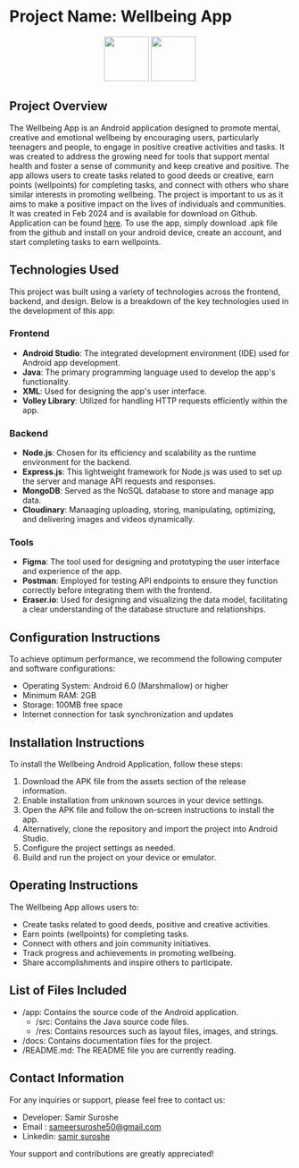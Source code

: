 

# Project Name: Wellbeing App <br>
<div align="center">
  <img src="https://github.com/samirsuroshe18/WellBeing-app---Android-studio/assets/130245723/57dd9a45-2b6b-436b-8ea3-31ee6f6e9554" width="80" height="80" >
  <a href="https://github.com/samirsuroshe18/WellBeing-app---Android-studio/releases/latest/">
<img src="https://github.com/samirsuroshe18/WellBeing-app---Android-studio/assets/130245723/f2d2622b-2fd1-4576-af9e-68ec0e56c79e" height="80">
</a>
</div>

## Project Overview
The Wellbeing App is an Android application designed to promote mental, creative and emotional wellbeing by encouraging users, particularly teenagers and people, to engage in positive creative activities and tasks. It was created to address the growing need for tools that support mental health and foster a sense of community and keep creative and positive. The app allows users to create tasks related to good deeds or creative, earn points (wellpoints) for completing tasks, and connect with others who share similar interests in promoting wellbeing. The project is important to us as it aims to make a positive impact on the lives of individuals and communities. It was created in Feb 2024 and is available for download on Github. Application can be found [here](https://github.com/samirsuroshe18/WellBeing-app---Android-studio/releases/latest/). To use the app, simply download .apk file from the github and install on your android device, create an account, and start completing tasks to earn wellpoints.

## Technologies Used
This project was built using a variety of technologies across the frontend, backend, and design. Below is a breakdown of the key technologies used in the development of this app:

### Frontend
- **Android Studio**: The integrated development environment (IDE) used for Android app development.
- **Java**: The primary programming language used to develop the app's functionality.
- **XML**: Used for designing the app's user interface.
- **Volley Library**: Utilized for handling HTTP requests efficiently within the app.

### Backend
- **Node.js**: Chosen for its efficiency and scalability as the runtime environment for the backend.
- **Express.js**: This lightweight framework for Node.js was used to set up the server and manage API requests and responses.
- **MongoDB**: Served as the NoSQL database to store and manage app data.
- **Cloudinary**: Manaaging uploading, storing, manipulating, optimizing, and delivering images and videos dynamically.

### Tools
- **Figma**: The tool used for designing and prototyping the user interface and experience of the app.
- **Postman**: Employed for testing API endpoints to ensure they function correctly before integrating them with the frontend.
 - **Eraser.io**: Used for designing and visualizing the data model, facilitating a clear understanding of the database structure and relationships.


## Configuration Instructions
To achieve optimum performance, we recommend the following computer and software configurations:
- Operating System: Android 6.0 (Marshmallow) or higher
- Minimum RAM: 2GB
- Storage: 100MB free space
- Internet connection for task synchronization and updates

## Installation Instructions
To install the Wellbeing Android Application, follow these steps:
1. Download the APK file from the assets section of the release information.
2. Enable installation from unknown sources in your device settings.
3. Open the APK file and follow the on-screen instructions to install the app.
4. Alternatively, clone the repository and import the project into Android Studio.
5. Configure the project settings as needed.
6. Build and run the project on your device or emulator.

## Operating Instructions
The Wellbeing App allows users to:
- Create tasks related to good deeds, positive and creative activities.
- Earn points (wellpoints) for completing tasks.
- Connect with others and join community initiatives.
- Track progress and achievements in promoting wellbeing.
- Share accomplishments and inspire others to participate.

## List of Files Included
- /app: Contains the source code of the Android application.
  - /src: Contains the Java source code files.
  - /res: Contains resources such as layout files, images, and strings.
- /docs: Contains documentation files for the project.
- /README.md: The README file you are currently reading.

## Contact Information
For any inquiries or support, please feel free to contact us:
- Developer: Samir Suroshe
- Email : [sameersuroshe50@gmail.com](mailto:sameersuroshe50@gmail.com)
- Linkedin: [samir suroshe](www.linkedin.com/in/samir-suroshe-50b073271)

Your support and contributions are greatly appreciated!



